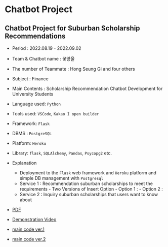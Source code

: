 # Chatbot Project
## Chatbot Project for Suburban Scholarship Recommendations
- Period : 2022.08.19 - 2022.09.02
- Team & Chatbot name : 꽃망울
- The number of Teammate : Hong Seung Gi and four others
- Subject : Finance
- Main Contents : Scholarship Recommendation Chatbot Development for University Students
- Language used: ```Python```
- Tools used: ```VSCode```, ```Kakao I open builder```
- Framework: ```Flask```
- DBMS : ```PostgreSQL```
- Platform: ```Heroku```
- Library: ```flask```, ```SQLAlchemy```, ```Pandas```, ```Psycopg2``` etc.
- Explanation
    - Deployment to the ```Flask``` web framework and ```Heroku``` platform and simple DB management with ```Postgresql```
    - Service 1 : Recommendation suburban scholarships to meet the requirements
          - Two Versions of Insert Option
          - Option 1 : 
          - Option 2 :
    - Service 2 : Inquiry suburban scholarships that users want to know about
  
    
- [PDF](https://github.com/hongseungzz/project_seungzz/blob/main/chatbot_project/introduce%20our%20chatbot_PPT.pdf)
- [Demonstration Video](https://youtu.be/qog-8tUYyuI)
- [main code ver.1](https://github.com/hongseungzz/project_seungzz/blob/main/chatbot_project/app/flower75982.py)
- [main code ver.2](https://github.com/hongseungzz/project_seungzz/blob/main/chatbot_project/app/main.py)
